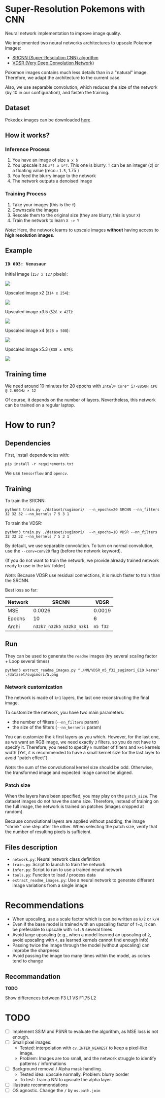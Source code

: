 # Super-Resolution Pokemons with CNN

Neural network implementation to improve image quality.

We implemented two neural networks architectures to upscale Pokemon images:

- [SRCNN (Super-Resolution CNN) algorithm](https://arxiv.org/pdf/1501.00092)
- [VDSR (Very Deep Convolution Network)](https://openaccess.thecvf.com/content_cvpr_2016/papers/Kim_Accurate_Image_Super-Resolution_CVPR_2016_paper.pdf)

Pokemon images contains much less details than in a "natural" image.
Therefore, we adapt the architecture to the current case.

Also, we use separable convolution, which reduces the size of the network (by 10 in our configuration), and fasten the training.


## Dataset

Pokedex images can be downloaded [here](https://www.pokebip.com/download/pokedex_offline_2.0.3_avec_images.zip).


## How it works?

### Inference Process

1. You have an image of size `a x b`
2. You upscale it as `a*f x b*f`. This one is blurry. `f` can be an integer (`2`) or a floating value (reco.: `1.5`, 1.75`)
3. You feed the blurry image to the network
4. The network outputs a denoised image

### Training Process

1. Take your images (this is the `Y`)
2. Downscale the images
3. Rescale them to the original size (they are blurry, this is your `X`)
4. Train the network to learn `X -> Y`

*Note*: Here, the network learns to upscale images **without** having access to **high resolution images**.




## Example

### `ID 003: Venusaur`

Initial image (`157 x 127` pixels):

![](./img/examples/3/raw.png)


Upscaled image x2 (`314 x 254`):

![](./img/examples/3/F2_L1_ref_e1.png)



Upscaled image x3.5 (`528 x 427`):

![](./img/examples/3/F1.5_L3_ref_e1.png)



Upscaled image x4 (`628 x 508`):

![](./img/examples/3/F2_L2_ref_e2.png)


Upscaled image x5.3 (`838 x 679`):

![](./img/examples/3/F1.75_L3_ref_e2.png)


## Training time

We need around 10 minutes for 20 epochs with `Intel® Core™ i7-8850H CPU @ 2.60GHz × 12`

Of course, it depends on the number of layers. Nevertheless, this network can be trained on a regular laptop.


# How to run?

## Dependencies

First, install dependencies with:

`pip install -r requirements.txt`

We use `tensorflow` and `opencv`.


## Training

To train the SRCNN:

`python3 train.py ./dataset/sugimori/  --n_epochs=20 SRCNN --nn_filters 32 32 32 --nn_kernels 7 5 3 1`

To train the VDSR:

`python3 train.py ./dataset/sugimori/  --n_epochs=10 VDSR --nn_filters 32 32 32 --nn_kernels 7 5 3 1`

By default, we use separable convolution.
To turn on normal convolution, use the `--conv=conv2D` flag (before the network keyword).


(If you do not want to train the network, we provide already trained network ready to use in the `NN/` folder)

*Note*: Because VDSR use residual connections, it is much faster to train than the SRCNN.

Best loss so far:

| Network  | SRCNN   | VDSR    |
|----------|---------|---------|
| MSE      | 0.0026  | 0.0019  |
| Epochs   |  10     | 6       |
| Archi    |  `n32k7_n32k5_n32k3_n3k1`       | `n5 f32` |

## Run


They can be used to generate the `readme` images (try several scaling factor + Loop several times)

`python3 extract_readme_images.py "./NN/VDSR_n5_f32_sugimori_E10.keras" ./dataset/sugimori/5.png`





### Network customization

The network is made of `k+1` layers, the last one reconstructing the final image.

To customize the network, you have two main parameters:

- the number of filters (`--nn_filters` param)
- the size of the filters (`--nn_kernerls` param)

You can customize the `k` first layers as you which. However, for the last one, as we want an RGB image, we need exactly `3` filters, so you do not have to specify it.
Therefore, you need to specify `k` number of filters and `k+1` kernels width (Yet, it is recommended to have a small kernel size for the last layer to avoid "patch effect").

*Note*: the sum of the convolutional kernel size should be odd. Otherwise, the transformed image and expected image cannot be aligned.


### Patch size

When the layers have been specified, you may play on the `patch_size`.
The dataset images do not have the same size. Therefore, instead of training on the full image, the network is trained on patches (images cropped at random).

Because convolutional layers are applied without padding, the image "shrink" one step after the other.
When selecting the patch size, verify that the number of resulting pixels is sufficient.





## Files description

- `network.py`: Neural network class definition
- `train.py`: Script to launch to train the network
- `infer.py`: Script to run to use a trained neural network
- `tools.py`: Function to load / process data
- `extract_readme_images.py`: Use a neural network to generate different image variations from a single image


# Recommendations

- When upscaling, use a scale factor which is can be written as `k/2` or `k/4`
- Even if the base model is trained with an upscaling factor of `f=2`, it can be preferable to upscale with `f=1.5` several times
- Avoid large upscaling (e.g., when a model learned an upscaling of `2`, avoid upscaling with `4`, as learned kernels cannot find enough info)
- Passing twice the image through the model (without upscaling) can improbe the sharpness
- Avoid passing the image too many times within the model, as colors tend to change

## Recommandation

**TODO**

Show differences between F3 L1 VS F1.75 L2

# TODO

- [ ] Implement SSIM and PSNR to evaluate the algorithm, as MSE loss is not enough.
- [ ] Small pixel images:
    - Tested: interpolation with `cv.INTER_NEAREST` to keep a pixel-like image.
    - Problem: Images are too small, and the network struggle to identify patterns / informations
- [ ] Background removal / Alpha mask handling.
    - Tested idea: upscale normally. Problem: blurry border
    - To test: Train a NN to upscale the alpha layer.
- [ ] Illustrate recommendations
- [ ] OS agnostic. Change the `/` by `os.path.join`
